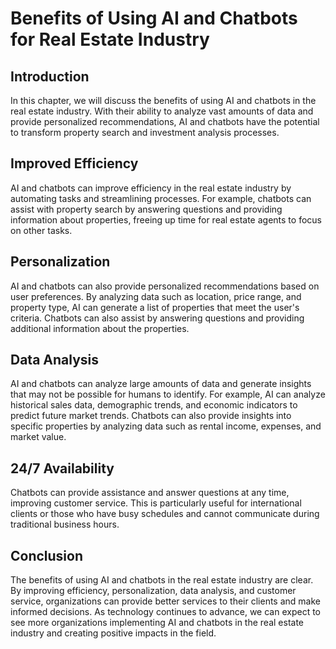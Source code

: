 Benefits of Using AI and Chatbots for Real Estate Industry
=================================================================================================================

Introduction
------------

In this chapter, we will discuss the benefits of using AI and chatbots in the real estate industry. With their ability to analyze vast amounts of data and provide personalized recommendations, AI and chatbots have the potential to transform property search and investment analysis processes.

Improved Efficiency
-------------------

AI and chatbots can improve efficiency in the real estate industry by automating tasks and streamlining processes. For example, chatbots can assist with property search by answering questions and providing information about properties, freeing up time for real estate agents to focus on other tasks.

Personalization
---------------

AI and chatbots can also provide personalized recommendations based on user preferences. By analyzing data such as location, price range, and property type, AI can generate a list of properties that meet the user's criteria. Chatbots can also assist by answering questions and providing additional information about the properties.

Data Analysis
-------------

AI and chatbots can analyze large amounts of data and generate insights that may not be possible for humans to identify. For example, AI can analyze historical sales data, demographic trends, and economic indicators to predict future market trends. Chatbots can also provide insights into specific properties by analyzing data such as rental income, expenses, and market value.

24/7 Availability
-----------------

Chatbots can provide assistance and answer questions at any time, improving customer service. This is particularly useful for international clients or those who have busy schedules and cannot communicate during traditional business hours.

Conclusion
----------

The benefits of using AI and chatbots in the real estate industry are clear. By improving efficiency, personalization, data analysis, and customer service, organizations can provide better services to their clients and make informed decisions. As technology continues to advance, we can expect to see more organizations implementing AI and chatbots in the real estate industry and creating positive impacts in the field.
